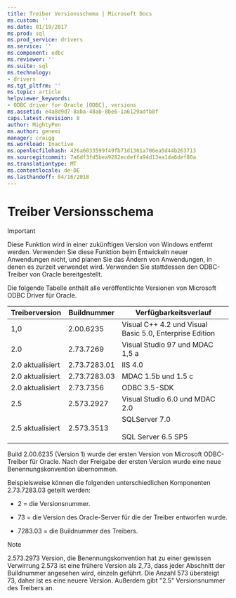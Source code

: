 ```yaml
---
title: Treiber Versionsschema | Microsoft Docs
ms.custom: ''
ms.date: 01/19/2017
ms.prod: sql
ms.prod_service: drivers
ms.service: ''
ms.component: odbc
ms.reviewer: ''
ms.suite: sql
ms.technology:
- drivers
ms.tgt_pltfrm: ''
ms.topic: article
helpviewer_keywords:
- ODBC driver for Oracle [ODBC], versions
ms.assetid: e4a8d9d7-8aba-48ab-8be6-1a6129adfb8f
caps.latest.revision: 8
author: MightyPen
ms.author: genemi
manager: craigg
ms.workload: Inactive
ms.openlocfilehash: 426a6033599f49fb71d1301a706ea5d44b263713
ms.sourcegitcommit: 7a6df3fd5bea9282ecdeffa94d13ea1da6def80a
ms.translationtype: MT
ms.contentlocale: de-DE
ms.lasthandoff: 04/16/2018
---
```

# <a name="driver-version-scheme"></a>Treiber Versionsschema
> [!IMPORTANT]  
>  Diese Funktion wird in einer zukünftigen Version von Windows entfernt werden. Verwenden Sie diese Funktion beim Entwickeln neuer Anwendungen nicht, und planen Sie das Ändern von Anwendungen, in denen es zurzeit verwendet wird. Verwenden Sie stattdessen den ODBC-Treiber von Oracle bereitgestellt.  
  
 Die folgende Tabelle enthält alle veröffentlichte Versionen von Microsoft ODBC Driver für Oracle.  
  
|Treiberversion|Buildnummer|Verfügbarkeitsverlauf|  
|--------------------|------------------|--------------------------|  
|1,0|2.00.6235|Visual C++ 4.2 und Visual Basic 5.0, Enterprise Edition|  
|2.0|2.73.7269|Visual Studio 97 und MDAC 1,5 a|  
|2.0 aktualisiert|2.73.7283.01|IIS 4.0|  
|2.0 aktualisiert|2.73.7283.03|MDAC 1.5b und 1.5 c|  
|2.0 aktualisiert|2.73.7356|ODBC 3.5-SDK|  
|2.5|2.573.2927|Visual Studio 6.0 und MDAC 2.0|  
|2.5 aktualisiert|2.573.3513|SQLServer 7.0<br /><br /> SQL Server 6.5 SP5|  
  
 Build 2.00.6235 (Version 1) wurde der ersten Version von Microsoft ODBC-Treiber für Oracle. Nach der Freigabe der ersten Version wurde eine neue Benennungskonvention übernommen.  
  
 Beispielsweise können die folgenden unterschiedlichen Komponenten 2.73.7283.03 geteilt werden:  
  
-   2 = die Versionsnummer.  
  
-   73 = die Version des Oracle-Server für die der Treiber entworfen wurde.  
  
-   7283.03 = die Buildnummer des Treibers.  
  
> [!NOTE]  
>  2.573.2973 Version, die Benennungskonvention hat zu einer gewissen Verwirrung 2.573 ist eine frühere Version als 2,73, dass jeder Abschnitt der Buildnummer angesehen wird, einzeln geführt. Die Anzahl 573 übersteigt 73, daher ist es eine neuere Version. Außerdem gibt "2.5" Versionsnummer des Treibers an.
